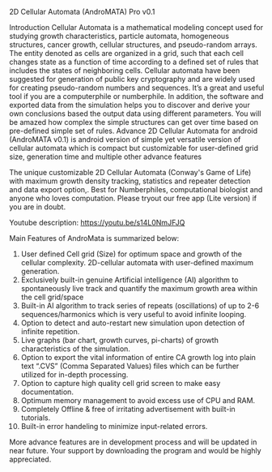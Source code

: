 2D Cellular Automata (AndroMATA) Pro v0.1

Introduction
Cellular Automata is a mathematical modeling concept used for studying growth characteristics, particle automata, homogeneous structures, cancer growth, cellular structures, and pseudo-random arrays. The entity denoted as cells are organized in a grid, such that each cell changes state as a function of time according to a defined set of rules that includes the states of neighboring cells. Cellular automata have been suggested for generation of public key cryptography and are widely used for creating pseudo-random numbers and sequences.
It’s a great and useful tool if you are a computerphile or numberphile. In addition, the software and exported data from the simulation helps you to discover and derive your own conclusions based the output data using different parameters. You will be amazed how complex the simple structures can get over time based on pre-defined simple set of rules.
Advance 2D Cellular Automata for android (AndroMATA v0.1) is android version of simple yet versatile version of cellular automata which is compact but customizable for user-defined grid size, generation time and multiple other advance features

The unique customizable 2D Cellular Automata (Conway's Game of Life) with maximum growth density tracking, statistics and repeater detection and data export option,. Best for Numberphiles, computational biologist and anyone who loves computation. Please tryout our free app (Lite version) if you are in doubt.

Youtube description: https://youtu.be/s14L0NmJFJQ


Main Features of AndroMata is summarized below:

1) User defined Cell grid (Size) for optimum space and growth of the cellular complexity.
2D-cellular automata with user-defined maximum generation.
2) Exclusively built-in genuine Artificial intelligence (AI) algorithm to spontaneously live track and quantify the maximum growth area within the cell grid/space
3) Built-in AI algorithm to track series of repeats (oscillations) of up to 2-6 sequences/harmonics which is very useful to avoid infinite looping.
4) Option to detect and auto-restart new simulation upon detection of infinite repetition.
5) Live graphs (bar chart, growth curves, pi-charts) of growth characteristics of the simulation.
6) Option to export the vital information of entire CA growth log into plain text “.CVS” (Comma Separated Values) files which can be further utilized for in-depth processing.
7) Option to capture high quality cell grid screen to make easy documentation.
8) Optimum memory management to avoid excess use of CPU and RAM.
9) Completely Offline & free of irritating advertisement with built-in tutorials.
10) Built-in error handeling to minimize input-related errors.

More advance features are in development process and will be updated in near future. Your support by downloading the program and would be highly appreciated.
